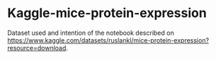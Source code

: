 # Kaggle-mice-protein-expression

Dataset used and intention of the notebook described on https://www.kaggle.com/datasets/ruslankl/mice-protein-expression?resource=download.
